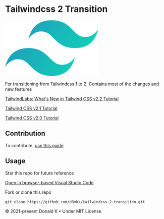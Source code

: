 # Tailwindcss 2 Transition

![Tailwindcss 2 Logo](https://github.com/d3vkk/tailwindcss-2-transition/blob/master/tailwindcss-logo.png)

For transitioning from Tailwindcss 1 to 2. Contains most of the changes and new features

[TailwindLabs: What's New in Tailwind CSS v2.2 Tutorial](https://www.youtube.com/watch?v=DxcJbrs6rKk)

[Tailwind CSS v2.1 Tutorial](https://blog.tailwindcss.com/tailwindcss-2-1)

[Tailwind CSS v2.0 Tutorial](https://blog.tailwindcss.com/tailwindcss-v2)

## Contribution

To contribute, [use this guide](https://github.com/d3vkk/open-source/blob/master/CONTRIBUTING.md)

## Usage

Star this repo for future reference

[Open in browser-based Visual Studio Code](https://vscode.dev/github/d3vkk/tailwindcss-2-transition)

Fork or clone this repo
```
git clone https://github.com/d3vkk/tailwindcss-2-transition.git
```

© 2021-present Donald K • Under MIT License
